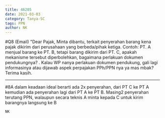 ```yaml
---
title: 46205
date: 2021-03-03
category: Tanya-SC
tags: PPN
author: NK
---
```


#Q8 (Email) "Dear Pajak, Minta dibantu, terkait penyerahan barang kena pajak dikirim dari perusahaan yang berbeda/pihak ketiga. Contoh: PT. A menjual barang ke PT. B, tetapi barang dikirim dari PT. C, apakah mekanisme tersebut diperbolehkan, bagaimana perlakuan dokumen pendukungnya? . Kalau WP nanya perlakuan dokumen pendukung, gali lagi informasinya atau dijawab aspek perpajakan PPh/PPN nya ya mas mbak? Terima kasih.

---

#8A dalam keadaan ideal berarti ada 2x penyerahan, dari PT C ke PT A kemudian ada penyerahan lagi dari PT A ke PT B. Masing2 penyerahan terutang PPN, walaupun secara teknis A minta kepada C untuk kirim barangnya langsung ke B

`NK`
